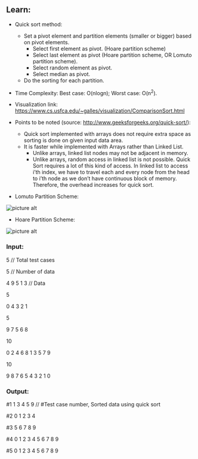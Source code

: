 ## Learn:
- Quick sort method:
  - Set a pivot element and partition elements (smaller or bigger) based on pivot elements.
    - Select first element as pivot. (Hoare partition scheme)
    - Select last element as pivot (Hoare partition scheme, OR Lomuto partition scheme).
    - Select random element as pivot.
    - Select median as pivot.
  - Do the sorting for each partition.

- Time Complexity: Best case: O(nlogn); Worst case: O(n<sup>2</sup>).

- Visualization link: https://www.cs.usfca.edu/~galles/visualization/ComparisonSort.html

- Points to be noted (source: http://www.geeksforgeeks.org/quick-sort/):
  - Quick sort implemented with arrays does not require extra space as sorting is done on given input data area.
  - It is faster while implemented with Arrays rather than Linked List.
    - Unlike arrays, linked list nodes may not be adjacent in memory.
    - Unlike arrays, random access in linked list is not possible. Quick Sort requires a lot of this kind of access. In linked list to access i’th index, we have to travel each and every node from the head to i’th node as we don’t have continuous block of memory. Therefore, the overhead increases for quick sort.

- Lomuto Partition Scheme:

![picture alt](https://github.com/ami-arkhan/study-materials/blob/master/codes/sorting/quick-sort/quick_sort.png "Quick Sort")

- Hoare Partition Scheme:

![picture alt](https://github.com/ami-arkhan/study-materials/blob/master/codes/sorting/quick-sort/quick_sort_animation.gif "Quick Sort Animation")



### Input:
5   // Total test cases

5   // Number of data

4 9 5 1 3   // Data

5

0 4 3 2 1

5

9 7 5 6 8

10

0 2 4 6 8 1 3 5 7 9

10

9 8 7 6 5 4 3 2 1 0



### Output:
#1 1 3 4 5 9    // #Test case number, Sorted data using quick sort

#2 0 1 2 3 4

#3 5 6 7 8 9

#4 0 1 2 3 4 5 6 7 8 9

#5 0 1 2 3 4 5 6 7 8 9
